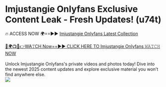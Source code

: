 # Imjustangie Onlyfans Exclusive Content Leak - Fresh Updates! (u74t)

🔥 ACCESS NOW 🌍==►► <a href="https://tinyurl.com/kvy9nzfs" rel="nofollow">Imjustangie Onlyfans Latest Collection</a>
<br><br>
[🔴🌍📺📱👉WA𝚃CH Now==►► CLICK HERE TO Imjustangie Onlyfans 𝚆𝙰𝚃𝙲𝙷 NOW](https://tinyurl.com/kvy9nzfs)
<br><br>
Unlock Imjustangie Onlyfans's private videos and photos today! Dive into the newest 2025 content updates and explore exclusive material you won’t find anywhere else.
<br>
<a href="https://tinyurl.com/kvy9nzfs" rel="nofollow" data-target="animated-image.originalLink"><img src="https://camo.githubusercontent.com/8a4f000d20f83aca3bf7ec5f350d767afa0574a8a352519fd8cfa583a6f93a33/68747470733a2f2f692e696d6775722e636f6d2f644a486b345a712e676966" data-canonical-src="https://i.imgur.com/dJHk4Zq.gif" style="max-width: 100%; display: inline-block;" data-target="animated-image.originalImage"></a>
<br>
